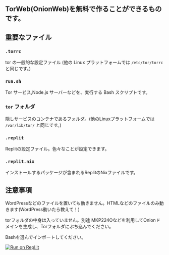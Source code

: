 ## TorWeb(OnionWeb)を無料で作ることができるものです。

## 重要なファイル

### `.torrc` 
tor の一般的な設定ファイル (他の Linux プラットフォームでは `/etc/tor/torrc` と同じです。)

### `run.sh`

Tor サービス,Node.js サーバーなどを、実行する Bash スクリプトです。

### `tor` フォルダ

隠しサービスのコンテナであるフォルダ。(他のLinuxプラットフォームでは `/var/lib/tor/` と同じです。)

### `.replit`
Replitの設定ファイル。色々なことが設定できます。

### `.replit.nix`
インストールするパッケージが含まれるReplitのNixファイルです。

## 注意事項
WordPressなどのファイルを置いても動きません。HTMLなどのファイルのみ動きます(WordPress動いたら教えて！)

torフォルダの中身は入っていません。別途 MKP224Oなどを利用してOnionドメインを生成し、Torフォルダにぶち込んでください。

Bashを選んでインポートしてください。

[![Run on Repl.it](https://replit.com/badge/github/miremjp/tor-web)](https://replit.com/github/miremjp/tor-web)
